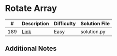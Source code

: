 # Rotate Array
|#|Description|Difficulty|Solution File|
|-|-|-|-|
|189|[Link](https://leetcode.com/problems/rotate-array/)|Easy|solution.py|

## Additional Notes
